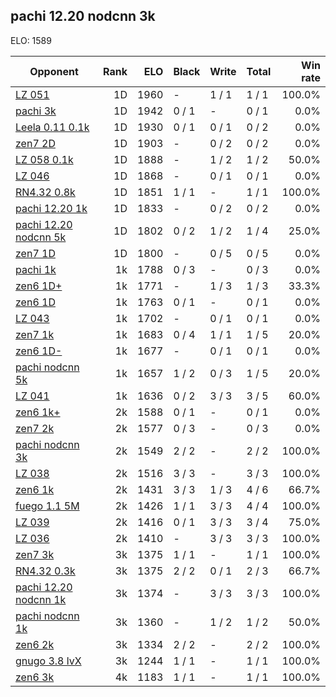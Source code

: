 ## pachi 12.20 nodcnn 3k ##

ELO: 1589

Opponent | Rank | ELO | Black | Write | Total | Win rate
---------|-----:|----:|-------|-------|-------|-------:
[LZ 051](LZ%20051.md) | 1D | 1960 | - | 1 / 1 | 1 / 1 | 100.0%
[pachi 3k](pachi%203k.md) | 1D | 1942 | 0 / 1 | - | 0 / 1 | 0.0%
[Leela 0.11 0.1k](Leela%200.11%200.1k.md) | 1D | 1930 | 0 / 1 | 0 / 1 | 0 / 2 | 0.0%
[zen7 2D](zen7%202D.md) | 1D | 1903 | - | 0 / 2 | 0 / 2 | 0.0%
[LZ 058 0.1k](LZ%20058%200.1k.md) | 1D | 1888 | - | 1 / 2 | 1 / 2 | 50.0%
[LZ 046](LZ%20046.md) | 1D | 1868 | - | 0 / 1 | 0 / 1 | 0.0%
[RN4.32 0.8k](RN4.32%200.8k.md) | 1D | 1851 | 1 / 1 | - | 1 / 1 | 100.0%
[pachi 12.20 1k](pachi%2012.20%201k.md) | 1D | 1833 | - | 0 / 2 | 0 / 2 | 0.0%
[pachi 12.20 nodcnn 5k](pachi%2012.20%20nodcnn%205k.md) | 1D | 1802 | 0 / 2 | 1 / 2 | 1 / 4 | 25.0%
[zen7 1D](zen7%201D.md) | 1D | 1800 | - | 0 / 5 | 0 / 5 | 0.0%
[pachi 1k](pachi%201k.md) | 1k | 1788 | 0 / 3 | - | 0 / 3 | 0.0%
[zen6 1D+](zen6%201D+.md) | 1k | 1771 | - | 1 / 3 | 1 / 3 | 33.3%
[zen6 1D](zen6%201D.md) | 1k | 1763 | 0 / 1 | - | 0 / 1 | 0.0%
[LZ 043](LZ%20043.md) | 1k | 1702 | - | 0 / 1 | 0 / 1 | 0.0%
[zen7 1k](zen7%201k.md) | 1k | 1683 | 0 / 4 | 1 / 1 | 1 / 5 | 20.0%
[zen6 1D-](zen6%201D-.md) | 1k | 1677 | - | 0 / 1 | 0 / 1 | 0.0%
[pachi nodcnn 5k](pachi%20nodcnn%205k.md) | 1k | 1657 | 1 / 2 | 0 / 3 | 1 / 5 | 20.0%
[LZ 041](LZ%20041.md) | 1k | 1636 | 0 / 2 | 3 / 3 | 3 / 5 | 60.0%
[zen6 1k+](zen6%201k+.md) | 2k | 1588 | 0 / 1 | - | 0 / 1 | 0.0%
[zen7 2k](zen7%202k.md) | 2k | 1577 | 0 / 3 | - | 0 / 3 | 0.0%
[pachi nodcnn 3k](pachi%20nodcnn%203k.md) | 2k | 1549 | 2 / 2 | - | 2 / 2 | 100.0%
[LZ 038](LZ%20038.md) | 2k | 1516 | 3 / 3 | - | 3 / 3 | 100.0%
[zen6 1k](zen6%201k.md) | 2k | 1431 | 3 / 3 | 1 / 3 | 4 / 6 | 66.7%
[fuego 1.1 5M](fuego%201.1%205M.md) | 2k | 1426 | 1 / 1 | 3 / 3 | 4 / 4 | 100.0%
[LZ 039](LZ%20039.md) | 2k | 1416 | 0 / 1 | 3 / 3 | 3 / 4 | 75.0%
[LZ 036](LZ%20036.md) | 2k | 1410 | - | 3 / 3 | 3 / 3 | 100.0%
[zen7 3k](zen7%203k.md) | 3k | 1375 | 1 / 1 | - | 1 / 1 | 100.0%
[RN4.32 0.3k](RN4.32%200.3k.md) | 3k | 1375 | 2 / 2 | 0 / 1 | 2 / 3 | 66.7%
[pachi 12.20 nodcnn 1k](pachi%2012.20%20nodcnn%201k.md) | 3k | 1374 | - | 3 / 3 | 3 / 3 | 100.0%
[pachi nodcnn 1k](pachi%20nodcnn%201k.md) | 3k | 1360 | - | 1 / 2 | 1 / 2 | 50.0%
[zen6 2k](zen6%202k.md) | 3k | 1334 | 2 / 2 | - | 2 / 2 | 100.0%
[gnugo 3.8 lvX](gnugo%203.8%20lvX.md) | 3k | 1244 | 1 / 1 | - | 1 / 1 | 100.0%
[zen6 3k](zen6%203k.md) | 4k | 1183 | 1 / 1 | - | 1 / 1 | 100.0%

